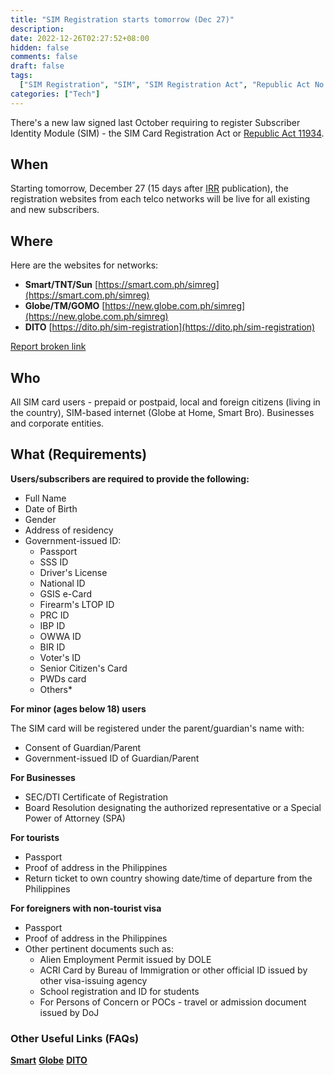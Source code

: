 ```yaml
---
title: "SIM Registration starts tomorrow (Dec 27)"
description:
date: 2022-12-26T02:27:52+08:00
hidden: false
comments: false
draft: false
tags:
  ["SIM Registration", "SIM", "SIM Registration Act", "Republic Act No. 11934"]
categories: ["Tech"]
---
```


There's a new law signed last October requiring to register Subscriber Identity Module (SIM) - the SIM Card Registration Act or [Republic Act 11934](https://www.officialgazette.gov.ph/2022/10/10/republic-act-no-11934/).

## When

Starting tomorrow, December 27 (15 days after [IRR](https://lawphil.net/statutes/repacts/ra2022/irr_11934_2022.html) publication), the registration websites from each telco networks will be live for all existing and new subscribers.

## Where

Here are the websites for networks:

- **Smart/TNT/Sun**
  [https://smart.com.ph/simreg](https://smart.com.ph/simreg)
- **Globe/TM/GOMO**
  [https://new.globe.com.ph/simreg](https://new.globe.com.ph/simreg)
- **DITO**
  [https://dito.ph/sim-registration](https://dito.ph/sim-registration)

[Report broken link](mailto://hi@reddavid.me?subject=BrokenLink)

## Who

All SIM card users - prepaid or postpaid, local and foreign citizens (living in the country), SIM-based internet (Globe at Home, Smart Bro). Businesses and corporate entities.

## What (Requirements)

**Users/subscribers are required to provide the following:**

- Full Name
- Date of Birth
- Gender
- Address of residency
- Government-issued ID:
  - Passport
  - SSS ID
  - Driver's License
  - National ID
  - GSIS e-Card
  - Firearm's LTOP ID
  - PRC ID
  - IBP ID
  - OWWA ID
  - BIR ID
  - Voter's ID
  - Senior Citizen's Card
  - PWDs card
  - Others\*

**For minor (ages below 18) users**

The SIM card will be registered under the parent/guardian's name with:

- Consent of Guardian/Parent
- Government-issued ID of Guardian/Parent

**For Businesses**

- SEC/DTI Certificate of Registration
- Board Resolution designating the authorized representative or a Special Power of Attorney (SPA)

**For tourists**

- Passport
- Proof of address in the Philippines
- Return ticket to own country showing date/time of departure from the Philippines

**For foreigners with non-tourist visa**

- Passport
- Proof of address in the Philippines
- Other pertinent documents such as:
  - Alien Employment Permit issued by DOLE
  - ACRI Card by Bureau of Immigration or other official ID issued by other visa-issuing agency
  - School registration and ID for students
  - For Persons of Concern or POCs - travel or admission document issued by DoJ

### Other Useful Links (FAQs)

[**Smart**](https://smart.com.ph/About/newsroom/full-news/2022/12/19/smart-releases-sim-registration-faqs-for-all-smart-and-tnt-customers)
[**Globe**](https://www.globe.com.ph/register-sim-card.html)
[**DITO**](https://dito.ph/sim-registration)
